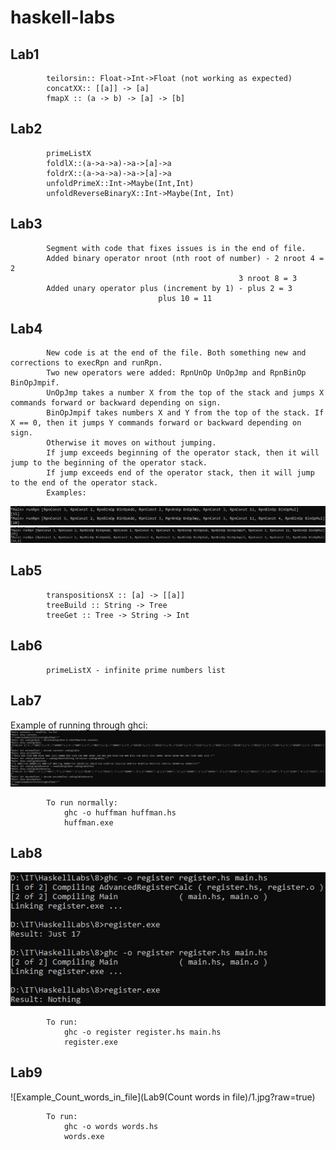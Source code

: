 # haskell-labs
## Lab1
			teilorsin:: Float->Int->Float (not working as expected)
			concatXX:: [[a]] -> [a]
			fmapX :: (a -> b) -> [a] -> [b]

## Lab2
			primeListX
			foldlX::(a->a->a)->a->[a]->a
			foldrX::(a->a->a)->a->[a]->a
			unfoldPrimeX::Int->Maybe(Int,Int)
			unfoldReverseBinaryX::Int->Maybe(Int, Int)
			
## Lab3
			Segment with code that fixes issues is in the end of file.
			Added binary operator nroot (nth root of number) - 2 nroot 4 = 2
					                                   3 nroot 8 = 3
			Added unary operator plus (increment by 1) - plus 2 = 3
								     plus 10 = 11

## Lab4
			New code is at the end of the file. Both something new and corrections to execRpn and runRpn.
			Two new operators were added: RpnUnOp UnOpJmp and RpnBinOp BinOpJmpif.
			UnOpJmp takes a number X from the top of the stack and jumps X commands forward or backward depending on sign.
			BinOpJmpif takes numbers X and Y from the top of the stack. If X == 0, then it jumps Y commands forward or backward depending on sign. 
			Otherwise it moves on without jumping. 
			If jump exceeds beginning of the operator stack, then it will jump to the beginning of the operator stack.
			If jump exceeds end of the operator stack, then it will jump to the end of the operator stack.
			Examples:
![Example UnOpJmp](Lab4/1.jpg?raw=true)
![Example BinOpJmpif](Lab4/2.jpg?raw=true)

## Lab5
			transpositionsX :: [a] -> [[a]]
			treeBuild :: String -> Tree
			treeGet :: Tree -> String -> Int
			
## Lab6
			primeListX - infinite prime numbers list

## Lab7
Example of running through ghci:
![Example Huffman](Lab7(Huffman)/example.jpg?raw=true)

			To run normally:
				ghc -o huffman huffman.hs
				huffman.exe
				
## Lab8
![Example Registers](Lab8(Registers)/1.jpg?raw=true)

			To run:
				ghc -o register register.hs main.hs
				register.exe

## Lab9
![Example_Count_words_in_file](Lab9(Count words in file)/1.jpg?raw=true)

			To run:
				ghc -o words words.hs
				words.exe
